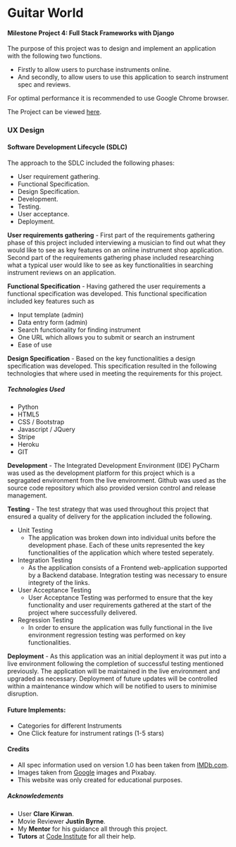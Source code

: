 # Guitar World
#### Milestone Project 4: Full Stack Frameworks with Django
The purpose of this project was to design and implement an application with the following two functions. 
* Firstly to allow users to purchase instruments online.
* And secondly, to allow users to use this application to search instrument spec and reviews.

For optimal performance it is recommended to use Google Chrome browser.

The Project can be viewed [here](https://guitar-world-shop.herokuapp.com/ ).
 
### UX Design

#### Software Development Lifecycle (SDLC)
The approach to the SDLC included the following phases:
* User requirement gathering.
* Functional Specification.
* Design Specification.
* Development.
* Testing.
* User acceptance.
* Deployment.

**User requirements gathering** - First part of the requirements gathering phase of this project included interviewing a musician
to find out what they would like to see as key features on an online instrument shop application. Second part of the requirements gathering 
phase included researching what a typical user would like to see as key functionalities in searching instrument reviews on an 
application.

**Functional Specification** - Having gathered the user requirements a functional specification was developed.
This functional specification included key features such as 
* Input template (admin)
* Data entry form (admin)
* Search functionality for finding instrument
* One URL which allows you to submit or search an instrument
* Ease of use
 

**Design Specification** - Based on the key functionalities a design specification
was developed. This specification resulted in the following technologies that where used 
in meeting the requirements for this project.  
##### Technologies Used
* Python 
* HTML5
* CSS / Bootstrap
* Javascript / JQuery
* Stripe
* Heroku
* GIT

**Development** - The Integrated Development Environment (IDE) PyCharm was used as the development platform for this project which
is a segragated environment from the live environment.
Github was used as the source code repository which also provided version control and release management.    
 
**Testing** - The test strategy that was used throughout this project that ensured a quality of delivery for the application
included the following.
* Unit Testing
  * The application was broken down into individual units before the development phase. Each of these units represented
  the key functionalities of the application which where tested seperately.   
* Integration Testing
  * As the application consists of a Frontend web-application supported by a Backend database. Integration testing was 
  necessary to ensure integrety of the links. 
* User Acceptance Testing
  * User Acceptance Testing was performed to ensure that the key functionality and user requirements gathered at the start 
  of the project where successfully delivered.  
* Regression Testing
  * In order to ensure the application was fully functional in the live environment regression testing was performed on key functionalities.
   
**Deployment** - As this application was an initial deployment it was put into a live environment following the completion 
of successful testing mentioned previously. The application will be maintained in the live environment and upgraded as necessary.
Deployment of future updates will be controlled within a maintenance window which will be notified to users to minimise disruption.  

#### Future Implements:
* Categories for different Instruments
* One Click feature for instrument ratings (1-5 stars)


#### Credits
* All spec information used on version 1.0 has been taken from [IMDb.com](hhtp//:www.musicmaker.ie).
* Images taken from [Google](http//:www.google.com) images and Pixabay.
* This website was only created for educational purposes. 

##### Acknowledements
* User **Clare Kirwan**. 
* Movie Reviewer **Justin Byrne**.
* My **Mentor** for his guidance all through this project.
* **Tutors** at [Code Institute](https://codeinstitute.net/) for all their help.
